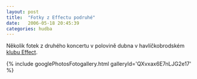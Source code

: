 ```yaml
---
layout: post
title:  "Fotky z Effectu podruhé"
date:   2006-05-18 20:45:39
categories: hudba
---
```


Několik fotek z druhého koncertu v polovině dubna v havlíčkobrodském [klubu Effect](http://www.effectmusic.cz).

{% include googlePhotosFotogallery.html galleryId='QXvxax6E7nLJG2e17' %}